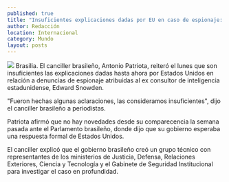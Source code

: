 ```yaml
---
published: true
title: "Insuficientes explicaciones dadas por EU en caso de espionaje: Brasil"
author: Redacción
location: Internacional
category: Mundo
layout: posts
---
```


![](http://i.imgur.com/PyYhphIm.jpg)
Brasilia. El canciller brasileño, Antonio Patriota, reiteró el lunes que son insuficientes las explicaciones dadas hasta ahora por Estados Unidos en relación a denuncias de espionaje atribuidas al ex consultor de inteligencia estadunidense, Edward Snowden.

"Fueron hechas algunas aclaraciones, las consideramos insuficientes", dijo el canciller brasileño a periodistas.

Patriota afirmó que no hay novedades desde su comparecencia la semana pasada ante el Parlamento brasileño, donde dijo que su gobierno esperaba una respuesta formal de Estados Unidos.

El canciller explicó que el gobierno brasileño creó un grupo técnico con representantes de los ministerios de Justicia, Defensa, Relaciones Exteriores, Ciencia y Tecnología y el Gabinete de Seguridad Institucional para investigar el caso en profundidad.
